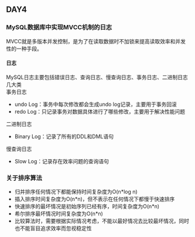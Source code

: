 ## DAY4
### MySQL数据库中实现MVCC机制的日志
MVCC就是多版本并发控制，是为了在读取数据时不加锁来提高读取效率和并发性的一种手段。
#### 日志
MySQL日志主要包括错误日志、查询日志、慢查询日志、事务日志、二进制日志几大类  
事务日志
- undo Log：事务中每次修改都会生成undo log记录，主要用于事务回滚
- redo Log：只记录事务对数据具体进行了哪些修改，主要用于解决性能问题  

二进制日志
- Binary Log：记录了所有的DDL和DML语句  

慢查询日志
- Slow Log：记录存在效率问题的查询语句
### 关于排序算法
- 归并排序任何情况下都能保持时间复杂度为O(n*log n)
- 插入排序时间复杂度为O(n*n)，但不表示在任何情况下都慢于快速排序
- 快速排序的最坏情况是初始序列已经有序，时间复杂度为O(n*n)
- 希尔排序最坏情况时间复杂度为O(n*n)
- 比较算法时，需要根据实际情况考虑，不能以最好情况去比较最坏情况，同时也不能盲目追求效率而忽视稳定性
